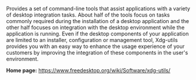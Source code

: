 Provides a set of command-line tools that assist applications with
a variety of desktop integration tasks. About half of the tools focus on
tasks commonly required during the installation of a desktop application
and the other half focuses on integration with the desktop environment
while the application is running. Even if the desktop components of your
application are limited to an installer, configuration or management tool,
Xdg-utils provides you with an easy way to enhance the usage experience
of your customers by improving the integration of these components in
the user's environment.

**Home page:** <https://www.freedesktop.org/wiki/Software/xdg-utils/>
